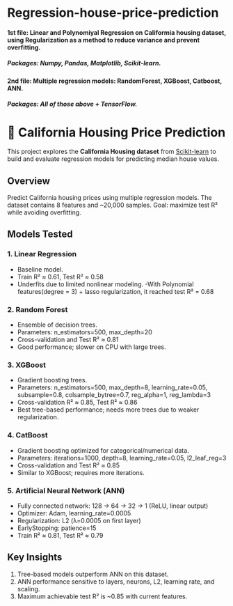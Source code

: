 # Regression-house-price-prediction
#### 1st file: Linear and Polynomiyal Regression on Califormia housing dataset, using Regularization as a method to reduce variance and prevent overfitting.
##### Packages: Numpy, Pandas, Matplotlib, Scikit-learn.

#### 2nd file: Multiple regression models: RandomForest, XGBoost, Catboost, ANN.
##### Packages: All of those above + TensorFlow.

# 🏡 California Housing Price Prediction

This project explores the **California Housing dataset** from [Scikit-learn](https://scikit-learn.org/stable/datasets/real_world.html#california-housing-dataset) to build and evaluate regression models for predicting median house values.

## Overview
Predict California housing prices using multiple regression models. The dataset contains 8 features and ~20,000 samples. Goal: maximize test R² while avoiding overfitting.

## Models Tested

### 1. Linear Regression
- Baseline model.
- Train R² ≈ 0.61, Test R² ≈ 0.58
- Underfits due to limited nonlinear modeling.
-With Polynomial features(degree = 3) + lasso regularization, it reached test R² = 0.68
### 2. Random Forest
- Ensemble of decision trees.
- Parameters: n_estimators=500, max_depth=20
- Cross-validation and Test R² ≈ 0.81
- Good performance; slower on CPU with large trees.

### 3. XGBoost
- Gradient boosting trees.
- Parameters: n_estimators=500, max_depth=8, learning_rate=0.05, subsample=0.8, colsample_bytree=0.7, reg_alpha=1, reg_lambda=3
- Cross-validation R² ≈ 0.85, Test R² ≈ 0.86
- Best tree-based performance; needs more trees due to weaker regularization.

### 4. CatBoost
- Gradient boosting optimized for categorical/numerical data.
- Parameters: iterations=1000, depth=8, learning_rate=0.05, l2_leaf_reg=3
- Cross-validation and Test R² ≈ 0.85
- Similar to XGBoost; requires more iterations.

### 5. Artificial Neural Network (ANN)
- Fully connected network: 128 → 64 → 32 → 1 (ReLU, linear output)
- Optimizer: Adam, learning_rate=0.0005
- Regularization: L2 (λ=0.0005 on first layer)
- EarlyStopping: patience=15
- Train R² ≈ 0.81, Test R² ≈ 0.79

## Key Insights
1. Tree-based models outperform ANN on this dataset.
2. ANN performance sensitive to layers, neurons, L2, learning rate, and scaling.
3. Maximum achievable test R² is ~0.85 with current features.

